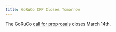 ```yaml
---
title: GoRuCo CFP Closes Tomorrow
---
```


The GoRuCo [call for proprosals][cfp] closes March 14th.

[cfp]: https://goruco.wufoo.com/forms/goruco-2014-call-for-proposals/
